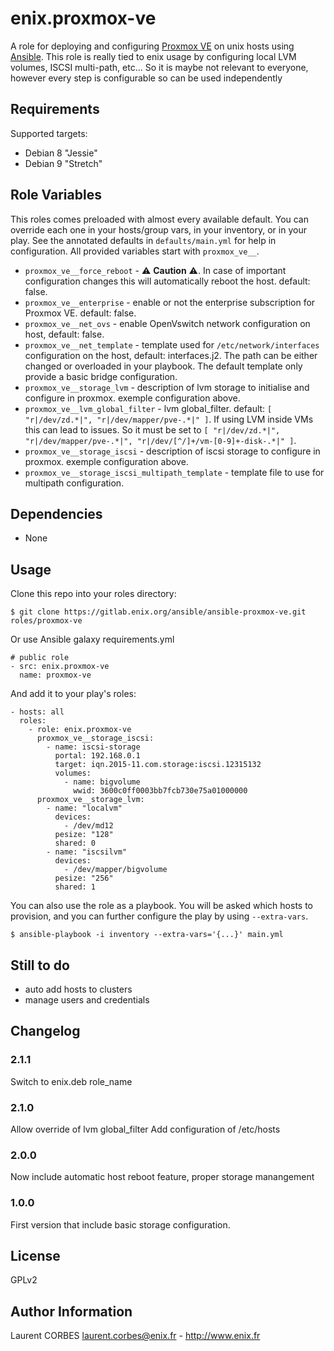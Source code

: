 enix.proxmox-ve
=================

A role for deploying and configuring [Proxmox VE](https://www.proxmox.com/en/proxmox-ve) on unix hosts using [Ansible](http://www.ansible.com/).
This role is really tied to enix usage by configuring local LVM volumes, ISCSI multi-path, etc... So it is maybe not relevant to everyone, however every step is configurable so can be used independently


Requirements
------------

Supported targets:

- Debian 8 "Jessie"
- Debian 9 "Stretch"


Role Variables
--------------

This roles comes preloaded with almost every available default. You can override each one in your hosts/group vars, in your inventory, or in your play. See the annotated defaults in `defaults/main.yml` for help in configuration. All provided variables start with `proxmox_ve__`.

- `proxmox_ve__force_reboot` - :warning: **Caution** :warning:. In case of important configuration changes this will automatically reboot the host. default: false.
- `proxmox_ve__enterprise` - enable or not the enterprise subscription for Proxmox VE. default: false.
- `proxmox_ve__net_ovs` - enable OpenVswitch network configuration on host, default: false.
- `proxmox_ve__net_template` - template used for `/etc/network/interfaces` configuration on the host, default: interfaces.j2. The path can be either changed or overloaded in your playbook. The default template only provide a basic bridge configuration.
- `proxmox_ve__storage_lvm` - description of lvm storage to initialise and configure in proxmox. exemple configuration above.
- `proxmox_ve__lvm_global_filter` - lvm global_filter. default: `[ "r|/dev/zd.*|", "r|/dev/mapper/pve-.*|" ]`. If using LVM inside VMs this can lead to issues. So it must be set to `[ "r|/dev/zd.*|", "r|/dev/mapper/pve-.*|", "r|/dev/[^/]+/vm-[0-9]+-disk-.*|" ]`.
- `proxmox_ve__storage_iscsi` - description of iscsi storage to configure in proxmox. exemple configuration above.
- `proxmox_ve__storage_iscsi_multipath_template` - template file to use for multipath configuration.


Dependencies
------------

- None

Usage
-----

Clone this repo into your roles directory:

    $ git clone https://gitlab.enix.org/ansible/ansible-proxmox-ve.git roles/proxmox-ve

Or use Ansible galaxy requirements.yml

    # public role
    - src: enix.proxmox-ve
      name: proxmox-ve

And add it to your play's roles:

    - hosts: all
      roles:
        - role: enix.proxmox-ve
          proxmox_ve__storage_iscsi:
            - name: iscsi-storage
              portal: 192.168.0.1
              target: iqn.2015-11.com.storage:iscsi.12315132
              volumes:
                - name: bigvolume
                  wwid: 3600c0ff0003bb7fcb730e75a01000000
          proxmox_ve__storage_lvm:
            - name: "localvm"
              devices:
                - /dev/md12
              pesize: "128"
              shared: 0
            - name: "iscsilvm"
              devices:
                - /dev/mapper/bigvolume
              pesize: "256"
              shared: 1

You can also use the role as a playbook. You will be asked which hosts to provision, and you can further configure the play by using `--extra-vars`.

    $ ansible-playbook -i inventory --extra-vars='{...}' main.yml

Still to do
-----------

- auto add hosts to clusters
- manage users and credentials


Changelog
---------

### 2.1.1

Switch to enix.deb role_name

### 2.1.0

Allow override of lvm global_filter
Add configuration of /etc/hosts

### 2.0.0

Now include automatic host reboot feature, proper storage manangement


### 1.0.0

First version that include basic storage configuration.

License
-------

GPLv2

Author Information
------------------

Laurent CORBES <laurent.corbes@enix.fr> - http://www.enix.fr
